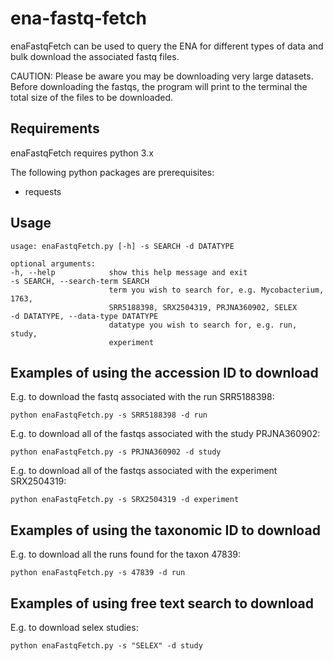 # ena-fastq-fetch
enaFastqFetch can be used to query the ENA for different types of data and bulk download the associated fastq files.

CAUTION: Please be aware you may be downloading very large datasets. Before downloading the fastqs, the program will print to the terminal the total size of the files to be downloaded.

## **Requirements**

enaFastqFetch requires python 3.x

The following python packages are prerequisites:
- requests

## **Usage**
```
usage: enaFastqFetch.py [-h] -s SEARCH -d DATATYPE

optional arguments:
-h, --help            show this help message and exit
-s SEARCH, --search-term SEARCH
                      term you wish to search for, e.g. Mycobacterium, 1763,
                      SRR5188398, SRX2504319, PRJNA360902, SELEX
-d DATATYPE, --data-type DATATYPE
                      datatype you wish to search for, e.g. run, study,
                      experiment
```
## **Examples of using the accession ID to download**
E.g. to download the fastq associated with the run SRR5188398:
```
python enaFastqFetch.py -s SRR5188398 -d run
```
E.g. to download all of the fastqs associated with the study PRJNA360902:
```
python enaFastqFetch.py -s PRJNA360902 -d study
```
E.g. to download all of the fastqs associated with the experiment SRX2504319:
```
python enaFastqFetch.py -s SRX2504319 -d experiment
```
## **Examples of using the taxonomic ID to download**
E.g. to download all the runs found for the taxon 47839:
```
python enaFastqFetch.py -s 47839 -d run
```
## **Examples of using free text search to download**
E.g. to download selex studies:
```
python enaFastqFetch.py -s "SELEX" -d study
```


